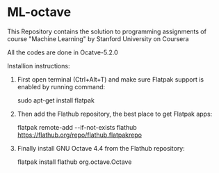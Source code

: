 # ML-octave
 This Repository contains the solution to programming assignments of course "Machine Learning" by Stanford University on Coursera

All the codes are done in Ocatve-5.2.0

Installion instructions:

1. First open terminal (Ctrl+Alt+T) and make sure Flatpak support is enabled by running command:

      sudo apt-get install flatpak
      
2. Then add the Flathub repository, the best place to get Flatpak apps:

     flatpak remote-add --if-not-exists flathub https://flathub.org/repo/flathub.flatpakrepo

3. Finally install GNU Octave 4.4 from the Flathub repository:

    flatpak install flathub org.octave.Octave
